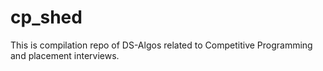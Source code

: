# cp_shed
This is compilation repo of DS-Algos related to Competitive Programming and placement interviews.
